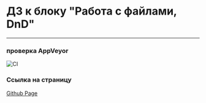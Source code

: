 # ДЗ к блоку "Работа с файлами, DnD"
---
### **проверка AppVeyor**

![CI](https://ci.appveyor.com/api/projects/status/24mtpk292gcw67ye?svg=true)

### **Ссылка на страницу**
[Github Page](https://AnutaSt.github.io/ahj_DND/)
